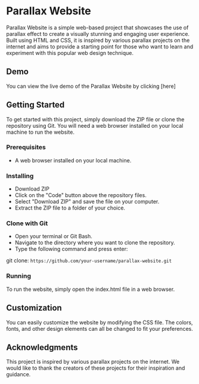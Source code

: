 # Parallax Website

Parallax Website is a simple web-based project that showcases the use of parallax effect to create a visually stunning and engaging user experience. Built using HTML and CSS, it is inspired by various parallax projects on the internet and aims to provide a starting point for those who want to learn and experiment with this popular web design technique.

## Demo

You can view the live demo of the Parallax Website by clicking [here]

## Getting Started

To get started with this project, simply download the ZIP file or clone the repository using Git. You will need a web browser installed on your local machine to run the website.

### Prerequisites

* A web browser installed on your local machine.

### Installing

* Download ZIP
* Click on the "Code" button above the repository files.
* Select "Download ZIP" and save the file on your computer.
* Extract the ZIP file to a folder of your choice.

### Clone with Git

* Open your terminal or Git Bash.
* Navigate to the directory where you want to clone the repository.
* Type the following command and press enter:

git clone: `https://github.com/your-username/parallax-website.git`

### Running

To run the website, simply open the index.html file in a web browser.

## Customization

You can easily customize the website by modifying the CSS file. The colors, fonts, and other design elements can all be changed to fit your preferences.

## Acknowledgments

This project is inspired by various parallax projects on the internet. We would like to thank the creators of these projects for their inspiration and guidance.
